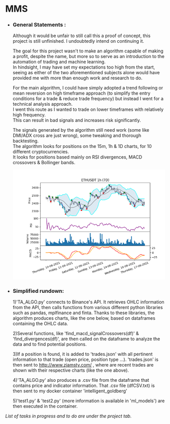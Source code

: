 # **MMS**
- ### General Statements :
   Although it would be unfair to still call this a proof of concept, this project is still unfinished. I undoubtedly intend on continuing it.
   
   The goal for this project wasn't to make an algorithm capable of making a profit, despite the name, but more so to serve as an introduction to the automation
   of trading and machine learning. <br>In hindsight, I may have set my expectations too high from the start, seeing as either of the two aforementioned subjects alone      would have provided me with more than enough work and research to do.
   
   For the main algorithm, I could have simply adopted a trend following or mean reversion on high timeframe approach (to simplify the entry conditions for a      trade & reduce trade frequency) but instead I went for a technical analysis approach. <br>I went this route as I wanted to trade on lower timeframes with relatively      high frequency.<br> This can result in bad signals and increases risk significantly.
   
   The signals generated by the algorithm still need work (some like DMI/ADX cross are just wrong), some tweaking and thorough backtesting.
   <br>The algorithm looks for positions on the 15m, 1h & 1D charts, for 10 different cryptocurrencies.
   <br>It looks for positions based mainly on RSI divergences, MACD crossovers & Bollinger bands.

         
     ![most recent chart](https://github.com/tindll/mms/blob/main/chart.png)

- ### Simplified rundown:

   1)'TA_ALGO.py' connects to Binance's API. It retrieves OHLC information from the API, then calls functions from various different python libraries such as pandas,      mplfinance and finta. Thanks to these libraries, the algorithm produces charts, like the one below, based on dataframes containing the OHLC data.
   
   2)Several functions, like 'find_macd_signalCrossovers(df)' & 'find_divergences(df)', are then called on the dataframe to analyze the data and to find potential          positions.
   
   3)If a position is found, it is added to 'trades.json' with all pertinent information to that trade (open price, position type ...).
   'trades.json' is then sent to http://www.zjamsty.com/ , where are recent trades are shown with their respective charts (like the one above).

   4)'TA_ALGO.py' also produces a .csv file from the dataframe that contains price and indicator information.
   That .csv file (dfCSV.txt) is then sent to my docker container 'intelligent_goldberg'
   
   5)'test1.py' & 'test2.py' (more information is available in 'ml_models') are then executed in the container.


*List of tasks in progress and to do are under the project tab.*

